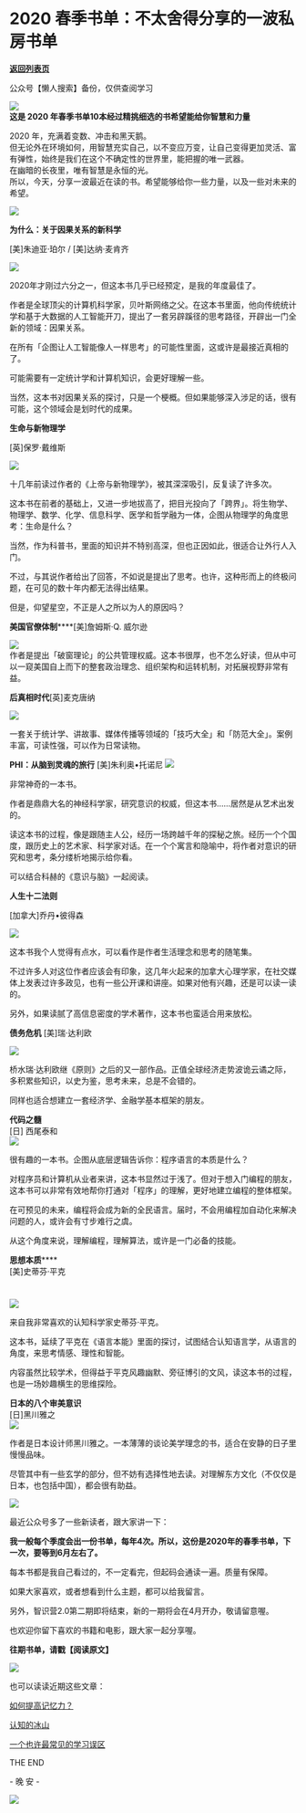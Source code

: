 # 2020 春季书单：不太舍得分享的一波私房书单

[**返回列表页**](/gzh/L先生说)

公众号【懒人搜索】备份，仅供查阅学习

![](https://mmbiz.qpic.cn/mmbiz_jpg/yWXmuSFeCk0sjs6n1rdw1Vn9QvQsDFHXZUiaja3Zb1DDYhNck2icYugObr081X4BhNLgliaHuQLhTiaTEltYArpibqw/640?wx_fmt=jpeg)  
**这是 2020 年春季书单****10本经过精挑细选的书****希望能给你智慧和力量**

  

  

2020 年，充满着变数、冲击和黑天鹅。  
但无论外在环境如何，用智慧充实自己，以不变应万变，让自己变得更加灵活、富有弹性，始终是我们在这个不确定性的世界里，能把握的唯一武器。  
在幽暗的长夜里，唯有智慧是永恒的光。  
所以，今天，分享一波最近在读的书。希望能够给你一些力量，以及一些对未来的希望。

  

  

![](https://mmbiz.qpic.cn/mmbiz_png/yWXmuSFeCk17IVGzCR5kha9El3FjkFq2uoRVAw1eAXtvqC3YJCMINAocOGEdvzWrRjH12AHQPT0ia39U5bJNhkg/640?wx_fmt=png)

  

  

**为什么：关于因果关系的新科学**

[美]朱迪亚·珀尔 / [美]达纳·麦肯齐

  

![](https://mmbiz.qpic.cn/mmbiz_jpg/yWXmuSFeCk0sjs6n1rdw1Vn9QvQsDFHXuJCaul6EuojoPgUoUnRxI44S1A6qCOLMwXDQ4jibabknEgwtbjrmACA/640?wx_fmt=jpeg)

  
2020年才刚过六分之一，但这本书几乎已经预定，是我的年度最佳了。

作者是全球顶尖的计算机科学家，贝叶斯网络之父。在这本书里面，他向传统统计学和基于大数据的人工智能开刀，提出了一套另辟蹊径的思考路径，开辟出一门全新的领域：因果关系。

在所有「企图让人工智能像人一样思考」的可能性里面，这或许是最接近真相的了。

可能需要有一定统计学和计算机知识，会更好理解一些。

当然，这本书对因果关系的探讨，只是一个梗概。但如果能够深入涉足的话，很有可能，这个领域会是划时代的成果。

  
  
  
  
**生命与新物理学**

[英]保罗·戴维斯

  

![](https://mmbiz.qpic.cn/mmbiz_jpg/yWXmuSFeCk0sjs6n1rdw1Vn9QvQsDFHXKssU9zFQkTf3wdjAibyGnd2DVSyDfTnI3Op5fbvmFWorYmvjMrWKJoQ/640?wx_fmt=jpeg)  

十几年前读过作者的《上帝与新物理学》，被其深深吸引，反复读了许多次。

这本书在前者的基础上，又进一步地拔高了，把目光投向了「跨界」。将生物学、物理学、数学、化学、信息科学、医学和哲学融为一体，企图从物理学的角度思考：生命是什么？

当然，作为科普书，里面的知识并不特别高深，但也正因如此，很适合让外行人入门。

不过，与其说作者给出了回答，不如说是提出了思考。也许，这种形而上的终极问题，在可见的数十年内都无法得出结果。

但是，仰望星空，不正是人之所以为人的原因吗？

  
  
  
  
**美国官僚体制******[美]詹姆斯·Q. 威尔逊  
  
![](https://mmbiz.qpic.cn/mmbiz_jpg/yWXmuSFeCk0sjs6n1rdw1Vn9QvQsDFHXrGLcvCHoj4WtsckcHaibYGgLicWwkicMb7kTic2OCCz1E6dLlgbMWugCdw/640?wx_fmt=jpeg)  
作者是提出「破窗理论」的公共管理权威。这本书很厚，也不怎么好读，但从中可以一窥美国自上而下的整套政治理念、组织架构和运转机制，对拓展视野非常有益。  
  
  
  
**后真相时代**[英]麦克唐纳  

![](https://mmbiz.qpic.cn/mmbiz_jpg/yWXmuSFeCk0sjs6n1rdw1Vn9QvQsDFHX4vAaTNVkIJn9bxt7ibicUPaDibcoblpIDYbXrqczocEEZvtJkXFFTHQKA/640?wx_fmt=jpeg)

  
一套关于统计学、讲故事、媒体传播等领域的「技巧大全」和「防范大全」。案例丰富，可读性强，可以作为日常读物。  
  
  
  
  
**PHI：从脑到灵魂的旅行** [美]朱利奥•托诺尼
![](https://mmbiz.qpic.cn/mmbiz_jpg/yWXmuSFeCk0sjs6n1rdw1Vn9QvQsDFHXQKgrkAO0BOQ9PFcib4MkE7us4WibQvsFwr7OFY6NvSlLMoRp3icJGtsrQ/640?wx_fmt=jpeg)  
  

非常神奇的一本书。

作者是鼎鼎大名的神经科学家，研究意识的权威，但这本书……居然是从艺术出发的。

读这本书的过程，像是跟随主人公，经历一场跨越千年的探秘之旅。经历一个个国度，跟历史上的艺术家、科学家对话。在一个个寓言和隐喻中，将作者对意识的研究和思考，条分缕析地揭示给你看。

可以结合科赫的《意识与脑》一起阅读。

  

  
  
  

**人生十二法则**

[加拿大]乔丹•彼得森

  

![](https://mmbiz.qpic.cn/mmbiz_jpg/yWXmuSFeCk0sjs6n1rdw1Vn9QvQsDFHX2WgsCjO0bwMvmT1rYn05wiaLmMJR0fwYlMKuJy7DKyJDu7lwiaO8ib3UQ/640?wx_fmt=jpeg)  

这本书我个人觉得有点水，可以看作是作者生活理念和思考的随笔集。

不过许多人对这位作者应该会有印象，这几年火起来的加拿大心理学家，在社交媒体上发表过许多政见，也有一些公开课和讲座。如果对他有兴趣，还是可以读一读的。

另外，如果读腻了高信息密度的学术著作，这本书也蛮适合用来放松。

  
  
  
  
**债务危机** [美]瑞·达利欧  

![](https://mmbiz.qpic.cn/mmbiz_jpg/yWXmuSFeCk0sjs6n1rdw1Vn9QvQsDFHX21mFh4Cibicxw4dxM0NC9jkVYVdJrEapT8OXst09lxmmJUHH9GwStFSA/640?wx_fmt=jpeg)

  

桥水瑞·达利欧继《原则》之后的又一部作品。正值全球经济走势波诡云谲之际，多积累些知识，以史为鉴，思考未来，总是不会错的。

同样也适合想建立一套经济学、金融学基本框架的朋友。

  

  

  

  

**代码之髓**  
[日] 西尾泰和  
![](https://mmbiz.qpic.cn/mmbiz_jpg/yWXmuSFeCk0sjs6n1rdw1Vn9QvQsDFHXMWeHU8W6WAGcsg1VhfoI4eYmjE2LCE2GjW79VSG9OfDHC8YicOO8nag/640?wx_fmt=jpeg)  

很有趣的一本书。企图从底层逻辑告诉你：程序语言的本质是什么？

对程序员和计算机从业者来讲，这本书显然过于浅了。但对于想入门编程的朋友，这本书可以非常有效地帮你打通对「程序」的理解，更好地建立编程的整体框架。

在可预见的未来，编程将会成为新的全民语言。届时，不会用编程加自动化来解决问题的人，或许会有寸步难行之虞。

从这个角度来说，理解编程，理解算法，或许是一门必备的技能。

  

  

  

  

**思想本质******  
[美]史蒂芬·平克

#  

![](https://mmbiz.qpic.cn/mmbiz_jpg/yWXmuSFeCk0sjs6n1rdw1Vn9QvQsDFHXiaxXA9ekQthBXSRrIFbHrHjwJCtibLHXicNCBDYYBe9gtAL0X2Qjtfh6Q/640?wx_fmt=jpeg)

  

来自我非常喜欢的认知科学家史蒂芬·平克。

这本书，延续了平克在《语言本能》里面的探讨，试图结合认知语言学，从语言的角度，来思考情感、理性和智能。

内容虽然比较学术，但得益于平克风趣幽默、旁征博引的文风，读这本书的过程，也是一场妙趣横生的思维探险。

  

  

  

  

**日本的八个审美意识**  
[日]黑川雅之  
![](https://mmbiz.qpic.cn/mmbiz_jpg/yWXmuSFeCk0sjs6n1rdw1Vn9QvQsDFHXJUSPUValeqq2CNpVBFoRdFb7KChHiaCfHibLPOqJ0WtWtXyPJibDudmXQ/640?wx_fmt=jpeg)

  

作者是日本设计师黑川雅之。一本薄薄的谈论美学理念的书，适合在安静的日子里慢慢品味。

尽管其中有一些玄学的部分，但不妨有选择性地去读。对理解东方文化（不仅仅是日本，也包括中国），都会很有助益。

  

  

![](https://mmbiz.qpic.cn/mmbiz_png/yWXmuSFeCk17IVGzCR5kha9El3FjkFq2uoRVAw1eAXtvqC3YJCMINAocOGEdvzWrRjH12AHQPT0ia39U5bJNhkg/640?wx_fmt=png)

  

最近公众号多了一些新读者，跟大家讲一下：

  

**我一般每个季度会出一份书单，每年4次。所以，这份是2020年的春季书单，下一次，要等到6月左右了。**

  

每本书都是我自己看过的，不一定看完，但起码会通读一遍。质量有保障。  

  

如果大家喜欢，或者想看到什么主题，都可以给我留言。

  

另外，智识营2.0第二期即将结束，新的一期将会在4月开办，敬请留意喔。

  

  

也欢迎你留下喜欢的书籍和电影，跟大家一起分享喔。

  

  

  

**往期书单，请戳【阅读原文】**  

  

  

![](https://mmbiz.qpic.cn/mmbiz_png/yWXmuSFeCk1c3kTNKD9icm2DicPcmzcAtZMzbWau2qmxDbTfW8aT1IgkkTdWc9fiaicLxTbGHYsX2Y2NqiaHXLgetGA/640?wx_fmt=png)

  

  

也可以读读近期这些文章：

  

[如何提高记忆力？](http://mp.weixin.qq.com/s?__biz=MzAxNTY0NjEzNg==&mid=2247485836&idx=1&sn=09376e6d1f81d3e1085c40431ddad53d&chksm=9b81a55bacf62c4d70ff7a3aacac109f2ab53c3d5a71aa8af7578e80592b21233706c05c9318&scene=21#wechat_redirect)  

[认知的冰山](http://mp.weixin.qq.com/s?__biz=MzAxNTY0NjEzNg==&mid=2247485832&idx=1&sn=eee506b18626331b99debc141b533838&chksm=9b81a55facf62c494af3ef7f79df23ce20d28264898e14d375e810cba17583afa099ae5c73eb&scene=21#wechat_redirect)  

[一个也许最常见的学习误区](http://mp.weixin.qq.com/s?__biz=MzAxNTY0NjEzNg==&mid=2247485827&idx=1&sn=a5e7a68695a59478c6f15759c50e4a9b&chksm=9b81a554acf62c42af76c6e9310b2af710aeb8353f800b9f80dadbd323d972c50cf4359109cc&scene=21#wechat_redirect)  

  

  

  

  

THE END

\- 晚 安 -

  

![](https://mmbiz.qpic.cn/mmbiz_jpg/yWXmuSFeCk33joyMvm5M1jmIC1WlLn0aWxS6DUZnSQ7r7nxWTAxVmXmg8fpgBWSB2gicMQGStZAQ91TpCNsUq7w/640?wx_fmt=jpeg)

